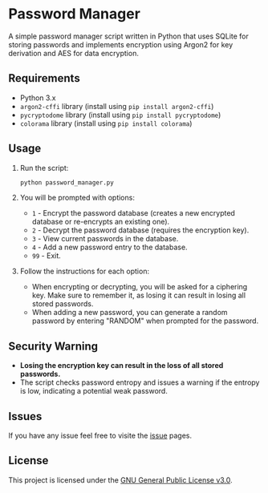 # Password Manager

A simple password manager script written in Python that uses SQLite for storing passwords and implements encryption using Argon2 for key derivation and AES for data encryption.

## Requirements
- Python 3.x
- `argon2-cffi` library (install using `pip install argon2-cffi`)
- `pycryptodome` library (install using `pip install pycryptodome`)
- `colorama` library (install using `pip install colorama`)

## Usage

1. Run the script:
   ```bash
   python password_manager.py

2. You will be prompted with options:
   - `1` - Encrypt the password database (creates a new encrypted database or re-encrypts an existing one).
   - `2` - Decrypt the password database (requires the encryption key).
   - `3` - View current passwords in the database.
   - `4` - Add a new password entry to the database.
   - `99` - Exit.

3. Follow the instructions for each option:
   - When encrypting or decrypting, you will be asked for a ciphering key. Make sure to remember it, as losing it can result in losing all stored passwords.
   - When adding a new password, you can generate a random password by entering "RANDOM" when prompted for the password.

## Security Warning
- **Losing the encryption key can result in the loss of all stored passwords.**
- The script checks password entropy and issues a warning if the entropy is low, indicating a potential weak password.

## Issues
If you have any issue feel free to visite the [issue](https://github.com/seb-link/PassMng/issues) pages.


## License
This project is licensed under the [GNU General Public License v3.0](LICENSE).

